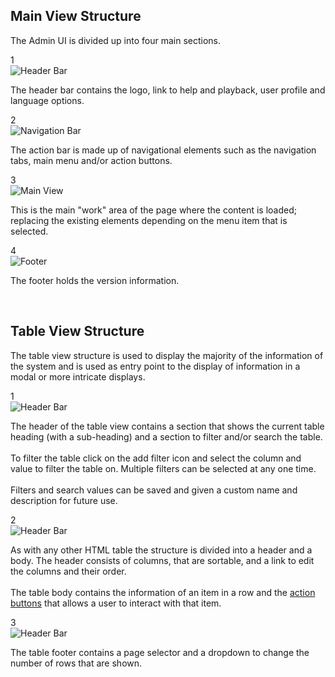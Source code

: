 ## Main View Structure

The Admin UI is divided up into four main sections.

<div class="counter">
  <div>1</div>
  <div><img src="../../../../img/view-structure-1.png" alt="Header Bar"/></div>
  <p>The header bar contains the logo, link to help and playback, user profile and language options.</p>
</div>

<div class="counter">
  <div>2</div>
  <div><img src="../../../../img/view-structure-2.png" alt="Navigation Bar"/></div>
  <p>The action bar is made up of navigational elements such as the navigation tabs, main menu and/or action buttons.</p>
</div>

<div class="counter">
  <div>3</div>
  <div><img src="../../../../img/view-structure-3.png" alt="Main View"/></div>
  <p>This is the main "work" area of the page where the content is loaded; replacing the existing elements depending on
  the menu item that is selected.</p>
</div>

<div class="counter">
  <div>4</div>
  <div><img src="../../../../img/view-structure-4.png" alt="Footer"/></div>
  <p>The footer holds the version information.</p>
</div>
<br/>

## Table View Structure

The table view structure is used to display the majority of the information of the system and is used as entry point to
the display of information in a modal or more intricate displays.

<div class="counter">
  <div>1</div>
  <div><img src="../../../../img/table-view-structure-1.png" alt="Header Bar"/></div>
  <p>
    The header of the table view contains a section that shows the current table heading (with a sub-heading) and a
    section to filter and/or search the table.
    <br/><br/>
    To filter the table click on the add filter icon and select the column and value to filter the table on. Multiple
    filters can be selected at any one time.
    <br/><br/>
    Filters and search values can be saved and given a custom name and description for future use.
  </p>
</div>

<div class="counter">
  <div>2</div>
  <div><img src="../../../../img/table-view-structure-2.png" alt="Header Bar"/></div>
  <p>
    As with any other HTML table the structure is divided into a header and a body. The header consists of columns, that
    are sortable, and a link to edit the columns and their order.
    <br/><br/>
    The table body contains the information of an item in a row and the
    <a href="../../../../modules/admin-ui/style/buttons/#action-buttons">action buttons</a>
    that allows a user to interact with that item.
  </p>
</div>

<div class="counter">
  <div>3</div>
  <div><img src="../../../../img/table-view-structure-3.png" alt="Header Bar"/></div>
  <p>The table footer contains a page selector and a dropdown to change the number of rows that are shown.</p>
</div>
<br/>

<!--
## Detail View Structure

## Editor View Structure

## Workflow View Structure
-->
